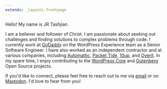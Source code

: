 ```yaml
---
extends: _layouts.frontpage
---
```

Hello! My name is JR Tashjian.

I am a believer and follower of Christ. I am passionate about seeking out challenges and finding solutions to complex problems through code. I currently work at [GoDaddy](https://godaddy.com/) on the WordPress Experience team as a Senior Software Engineer. I have also worked as an independent contractor and at various companies, including [Automattic](https://automattic.com/), [Packet Tide](https://packettide.com/), [10up](https://10up.com/), and [Overit](https://overit.com/). In my spare time, I enjoy contributing to the [WordPress Core](https://wordpress.org/) and [Gutenberg](https://github.com/wordpress/gutenberg) Open Source projects.

If you'd like to connect, please feel free to reach out to me via [email](mailto:hello@jrtashjian.com) or on [Mastodon](https://talos.link/@jrtashjian). I'd love to hear from you!
